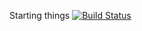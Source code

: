 Starting things 
[![Build Status](https://travis-ci.org/Sebastian-Reid/sem.svg?branch=master)](https://travis-ci.org/Sebastian-Reid/sem)